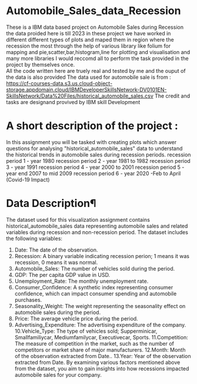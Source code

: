 # Automobile_Sales_data_Recession
These is a IBM data based project on Automobile Sales during Recession the data proided here is till 2023 in these project we have worked in different different types of plots and maped them in region where the recession the most through the help of various library like folium for mapping and pie,scatter,bar,histogram,line for plotting and visualisation and many more libraries I would reccomd all to perform the task provided in the project by themselves once.   
All the code written here are truely real and tested by me and the ouput of the data is also provided 
The data used for automobile sale is from : https://cf-courses-data.s3.us.cloud-object-storage.appdomain.cloud/IBMDeveloperSkillsNetwork-DV0101EN-SkillsNetwork/Data%20Files/historical_automobile_sales.csv
The credit and tasks are designand provived by IBM skill Development
# A short description of the project :
In this assignment you will be tasked with creating plots which answer questions for analysing "historical_automobile_sales" data to understand the historical trends in automobile sales during recession periods.
recession period 1 - year 1980
recession period 2 - year 1981 to 1982
recession period 3 - year 1991
recession period 4 - year 2000 to 2001
recession period 5 - year end 2007 to mid 2009
recession period 6 - year 2020 -Feb to April (Covid-19 Impact)
# Data Description¶
The dataset used for this visualization assignment contains historical_automobile_sales data representing automobile sales and related variables during recession and non-recession period.
The dataset includes the following variables:
1. Date: The date of the observation.
2. Recession: A binary variable indicating recession perion; 1 means it was recession, 0 means it was normal.
3. Automobile_Sales: The number of vehicles sold during the period.
4. GDP: The per capita GDP value in USD.
5. Unemployment_Rate: The monthly unemployment rate.
6. Consumer_Confidence: A synthetic index representing consumer confidence, which can impact consumer spending and automobile purchases.
7. Seasonality_Weight: The weight representing the seasonality effect on automobile sales during the period.
8. Price: The average vehicle price during the period.
9. Advertising_Expenditure: The advertising expenditure of the company.
10.Vehicle_Type: The type of vehicles sold; Supperminicar, Smallfamiliycar, Mediumfamilycar, Executivecar, Sports.
11.Competition: The measure of competition in the market, such as the number of competitors or market share of major manufacturers.
12.Month: Month of the observation extracted from Date..
13.Year: Year of the observation extracted from Date.
By examining various factors mentioned above from the dataset, you aim to gain insights into how recessions impacted automobile sales for your company.
